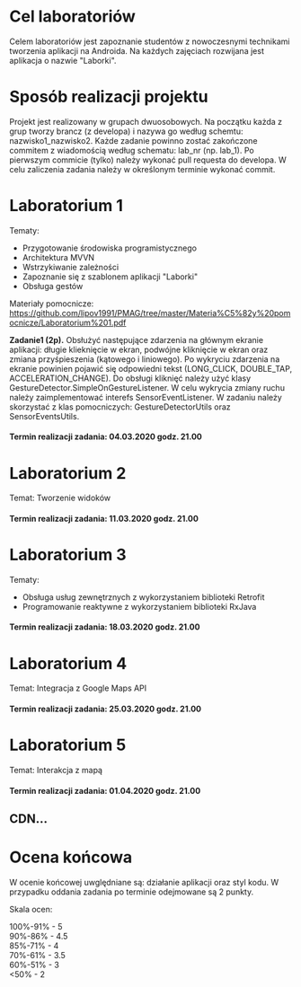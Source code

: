 
# Cel laboratoriów

Celem laboratoriów jest zapoznanie studentów z nowoczesnymi technikami tworzenia aplikacji na Androida. Na każdych zajęciach rozwijana jest aplikacja o nazwie "Laborki". 


# Sposób realizacji projektu

Projekt jest realizowany w grupach dwuosobowych. Na początku każda z grup tworzy brancz (z developa) i nazywa go według schemtu: nazwisko1_nazwisko2.
Każde zadanie powinno zostać zakończone commitem z wiadomością według schematu: lab_nr (np. lab_1). Po pierwszym commicie (tylko) należy wykonać pull requesta do developa. W celu zaliczenia zadania należy w określonym terminie wykonać commit.


# Laboratorium 1

Tematy: 

- Przygotowanie środowiska programistycznego
- Architektura MVVN
- Wstrzykiwanie zależności
- Zapoznanie się z szablonem aplikacji "Laborki"
- Obsługa gestów

Materiały pomocnicze: https://github.com/lipov1991/PMAG/tree/master/Materia%C5%82y%20pomocnicze/Laboratorium%201.pdf

<b>Zadanie1 (2p).</b> Obsłużyć następujące zdarzenia na głównym ekranie aplikacji: długie klieknięcie w ekran, podwójne kliknięcie w ekran oraz zmiana przyśpieszenia (kątowego i liniowego). Po wykryciu zdarzenia na ekranie powinien pojawić się odpowiedni tekst (LONG_CLICK, DOUBLE_TAP, ACCELERATION_CHANGE). Do obsługi kliknięć należy użyć klasy GestureDetector.SimpleOnGestureListener. W celu wykrycia zmiany ruchu należy zaimplementować interefs SensorEventListener. W zadaniu należy skorzystać z klas pomocniczych: GestureDetectorUtils oraz SensorEventsUtils.

#### Termin realizacji zadania: 04.03.2020 godz. 21.00


# Laboratorium 2

Temat: Tworzenie widoków

#### Termin realizacji zadania: 11.03.2020 godz. 21.00


# Laboratorium 3

Tematy: 

- Obsługa usług zewnętrznych z wykorzystaniem biblioteki Retrofit
- Programowanie reaktywne z wykorzystaniem biblioteki RxJava

#### Termin realizacji zadania: 18.03.2020 godz. 21.00


# Laboratorium 4

Temat: Integracja z Google Maps API

#### Termin realizacji zadania: 25.03.2020 godz. 21.00


# Laboratorium 5

Temat: Interakcja z mapą

#### Termin realizacji zadania: 01.04.2020 godz. 21.00

CDN...
-

# Ocena końcowa

W ocenie końcowej uwględniane są: działanie aplikacji oraz styl kodu. W przypadku oddania zadania po terminie odejmowane są 2 punkty.

Skala ocen:

100%-91% - 5<br/>
90%-86%  - 4.5<br/>
85%-71%  - 4<br/>
70%-61%  - 3.5<br/>
60%-51%  - 3<br/>
 <50%    - 2
